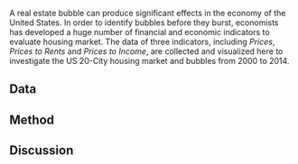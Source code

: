 A real estate bubble can produce significant effects in the economy of the United States. In order to identify bubbles before they burst, economists has developed a huge number of financial and economic indicators to evaluate housing market. The data of three indicators, including *Prices*, *Prices to Rents* and *Prices to Income*, are collected and visualized here to investigate the US 20-City housing market and bubbles from 2000 to 2014.

## Data


## Method


## Discussion

